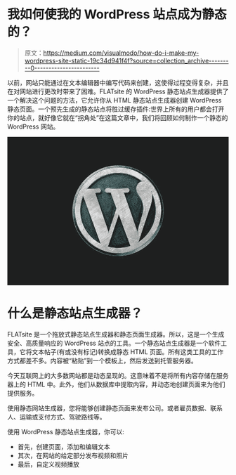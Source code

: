 # 我如何使我的 WordPress 站点成为静态的？

> 原文：<https://medium.com/visualmodo/how-do-i-make-my-wordpress-site-static-19c34d941f4f?source=collection_archive---------0----------------------->

以前，网站只能通过在文本编辑器中编写代码来创建，这使得过程变得复杂，并且在对网站进行更改时带来了困难。FLATsite 的 WordPress 静态站点生成器提供了一个解决这个问题的方法，它允许你从 HTML 静态站点生成器创建 WordPress 静态页面。一个预先生成的静态站点将胜过缓存插件:世界上所有的用户都会打开你的站点，就好像它就在“拐角处”在这篇文章中，我们将回顾如何制作一个静态的 WordPress 网站。

![](img/a7e255b0c62acc103c2c31845a756e44.png)

# 什么是静态站点生成器？

FLATsite 是一个拖放式静态站点生成器和静态页面生成器。所以，这是一个生成安全、高质量响应的 WordPress 站点的工具。一个静态站点生成器是一个软件工具，它将文本帖子(有或没有标记)转换成静态 HTML 页面。所有这类工具的工作方式都差不多。内容被“粘贴”到一个模板上，然后发送到托管服务器。

今天互联网上的大多数网站都是动态呈现的。这意味着不是将所有内容存储在服务器上的 HTML 中。此外，他们从数据库中提取内容，并动态地创建页面来为他们提供服务。

使用静态网站生成器，您将能够创建静态页面来发布公司。或者雇员数据、联系人、运输或支付方式、驾驶路线等。

使用 WordPress 静态站点生成器，你可以:

*   首先，创建页面，添加和编辑文本
*   其次，在网站的给定部分发布视频和照片
*   最后，自定义视频播放
